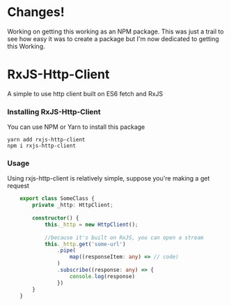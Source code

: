 <h1>Changes!</h1>
Working on getting this working as an NPM package. This was just a 
trail to see how easy it was to create a package but I'm now dedicated to getting this 
Working.

<h1>RxJS-Http-Client</h1>

<p>A simple to use http client built on ES6 fetch and RxJS</p>

<h3>Installing RxJS-Http-Client</h3>
<p>You can use NPM or Yarn to install this package</p>

```$xslt
yarn add rxjs-http-client
npm i rxjs-http-client
```

<h3>Usage</h3>
<p>Using rxjs-http-client is relatively simple, suppose you're making a get request</p>

```typescript 
    export class SomeClass {
        private _http: HttpClient;
        
        constructor() {
            this._http = new HttpClient();
            
            //because it's built on RxJS, you can open a stream
            this._http.get('some-url')
                .pipe(
                    map((responseItem: any) => // code)
                )
                .subscribe((response: any) => {
                    console.log(response)
                })
        }
    }
```
